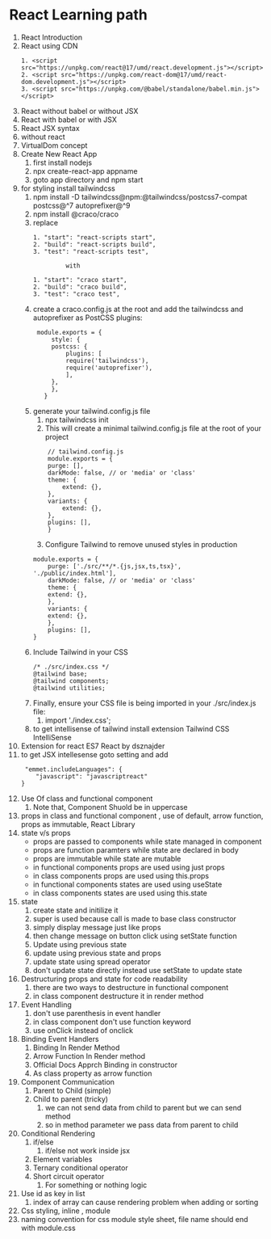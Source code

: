 # React Learning path


1. React Introduction
2. React using CDN
    ```
    1. <script src="https://unpkg.com/react@17/umd/react.development.js"></script>
    2. <script src="https://unpkg.com/react-dom@17/umd/react-dom.development.js"></script>
    3. <script src="https://unpkg.com/@babel/standalone/babel.min.js"></script>
    ```
3. React without babel or without JSX
4. React with babel or with JSX
5. React JSX syntax
6. without react
7. VirtualDom concept
8. Create New React App
    1. first install nodejs
    2. npx create-react-app appname
    3. goto app directory and npm start
9. for styling install tailwindcss
    1. npm install -D tailwindcss@npm:@tailwindcss/postcss7-compat postcss@^7 autoprefixer@^9
    2. npm install @craco/craco
    3. replace
        ```
        1. "start": "react-scripts start",
        2. "build": "react-scripts build",
        3. "test": "react-scripts test",

                 with

        1. "start": "craco start",
        2. "build": "craco build",
        3. "test": "craco test",
        ```
    5. create a craco.config.js at the root and add the tailwindcss and autoprefixer as PostCSS plugins:
       ```
        module.exports = {
            style: {
            postcss: {
                plugins: [
                require('tailwindcss'),
                require('autoprefixer'),
                ],
            },
            },
          }
        ```
    6. generate your tailwind.config.js file
        1. npx tailwindcss init
        2. This will create a minimal tailwind.config.js file at the root of your project
        ```
            // tailwind.config.js
            module.exports = {
            purge: [],
            darkMode: false, // or 'media' or 'class'
            theme: {
                extend: {},
            },
            variants: {
                extend: {},
            },
            plugins: [],
            }
        ```
        3. Configure Tailwind to remove unused styles in production
        ```
        module.exports = {
            purge: ['./src/**/*.{js,jsx,ts,tsx}', './public/index.html'],
            darkMode: false, // or 'media' or 'class'
            theme: {
            extend: {},
            },
            variants: {
            extend: {},
            },
            plugins: [],
        }
        ```
    7. Include Tailwind in your CSS
        ```
        /* ./src/index.css */
        @tailwind base;
        @tailwind components;
        @tailwind utilities;
        ```
    8. Finally, ensure your CSS file is being imported in your ./src/index.js file:
        1. import './index.css';
    9. to get intellisense of tailwind install extension Tailwind CSS IntelliSense
10. Extension for react ES7 React by dsznajder
11. to get JSX intellesense goto setting and add
    ```
     "emmet.includeLanguages": {
        "javascript": "javascriptreact"
    }
    ```
12. Use Of class and functional component
    1. Note that, Component Shuold be in uppercase
13. props in class and functional component , use of default, arrow function, props as immutable, React Library
14. state v/s props
    - props are passed to components while state managed in component
    - props are function paramters while state are declared in body
    - props are immutable while state are mutable
    - in functional components props are used using just props
    - in class components props are used using this.props
    - in functional components states are used using useState
    - in class components states are used using this.state
15. state
    1. create state and initilize it
    2. super is used because call is made to base class constructor
    3. simply display message just like props
    4. then change message on button click using setState function
    5. Update using previous state
    6. update using previous state and props
    7. update state using spread operator
    8. don't update state directly instead use setState to update state
16. Destructuring props and state for code readability
    1. there are two ways to destructure in functional component
    2. in class component destructure it in render method
17. Event Handling
    1. don't use parenthesis in event handler 
    2. in class component don't use function keyword
    3. use onClick instead of onclick
16. Binding Event Handlers 
    1. Binding In Render Method
    2. Arrow Function In Render method
    3. Official Docs Apprch Binding in constructor
    4. As class property as arrow function
17. Component Communication
    1. Parent to Child (simple)
    2. Child to parent (tricky)
        1. we can not send data from child to parent but we can send method
        2. so in method parameter we pass data from parent to child
18. Conditional Rendering
    1. if/else
        1. if/else not work inside jsx
    2. Element variables
    3. Ternary conditional operator
    4. Short circuit operator
        1. For something or nothing logic
19. Use id as key in list
    1. index of array can cause rendering problem when adding or sorting
20. Css styling, inline , module  
20. naming convention for css module style sheet, file name should end with module.css